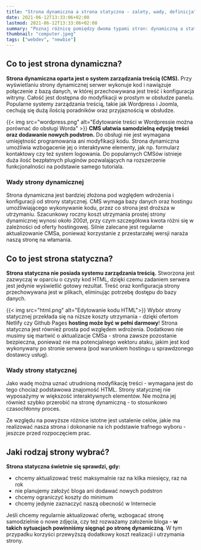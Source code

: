```yaml
---
title: "Strona dynamiczna a strona statyczna - zalety, wady, definicja"
date: 2021-06-12T13:33:06+02:00
lastmod: 2021-06-12T13:33:06+02:00
summary: "Poznaj różnicę pomiędzy dwoma typami stron: dynamiczną a statyczną. Praktyczne zestawienie najważniejszych wad i zalet."
thumbnail: "computer.jpeg"
tags: ["webdev", "newbie"]
---
```


## Co to jest strona dynamiczna?
**Strona dynamiczna oparta jest o system zarządzania treścią (CMS).** Przy wyświetlaniu strony dynamicznej serwer wykonuje kod i nawiązuje połączenie z bazą danych, w której przechowywana jest treść i konfiguracja witryny. Całość jest dostępna do modyfikacji w prostym w obsłudze panelu. Popularne systemy zarządzania treścią, takie jak Wordpress i Joomla, cechują się dużą ilością poradników oraz przyjaznością w obsłudze.  

{{< img src="wordpress.png" alt="Edytowanie treści w Wordpressie można porównać do obsługi Worda" >}}
**CMS ułatwia samodzielną edycję treści oraz dodawanie nowych podstron.** Do obsługi nie jest wymagana umiejętność programowania ani modyfikacji kodu. Strona dynamiczna umożliwia wzbogacenie jej o interaktywne elementy, jak np. formularz kontaktowy czy też system logowania. Do popularnych CMSów istnieje duża ilość bezpłatnych pluginów pozwalających na rozszerzenie funkcjonalności na podstawie samego tutoriala.

### Wady strony dynamicznej
Strona dynamiczna jest bardziej złożona pod względem wdrożenia i konfiguracji od strony statycznej. CMS wymaga bazy danych oraz hostingu umożliwiającego wykonywanie kodu, przez co strona jest droższa w utrzymaniu. Szacunkowy roczny koszt utrzymania prostej strony dynamicznej wynosi około 200zł, przy czym szczegółowa kwota różni się w zależności od oferty hostingowej. Silnie zalecane jest regularne aktualizowanie CMSa, ponieważ korzystanie z przestarzałej wersji naraża naszą stronę na włamania.

## Co to jest strona statyczna?
**Strona statyczna nie posiada systemu zarządzania treścią.** Stworzona jest zazwyczaj w oparciu o czysty kod HTML, dzięki czemu zadaniem serwera jest jedynie wyświetlić gotowy rezultat. Treść oraz konfiguracja strony przechowywana jest w plikach, eliminując potrzebę dostępu do bazy danych.

{{< img src="html.png" alt="Edytowanie kodu HTML">}}
Wybór strony statycznej przekłada się na niższe koszty utrzymania - dzięki ofertom Netlify czy Github Pages **hosting może być w pełni darmowy**! Strona statyczna jest również prosta pod względem wdrożenia. Dodatkowo nie musimy się martwić o aktualizacje CMSa - strona zawsze pozostanie bezpieczna, ponieważ nie ma potencjalnego wektoru ataku, jakim jest kod wykonywany po stronie serwera (pod warunkiem hostingu u sprawdzonego dostawcy usług).

### Wady strony statycznej
Jako wadę można uznać utrudnioną modyfikację treści - wymagana jest do tego chociaż podstawowa znajomość HTML. Strony statycznej nie wyposażymy w większość interaktywnych elementów. Nie można jej również szybko przerobić na stronę dynamiczną - to stosunkowo czasochłonny proces. 

Ze względu na powyższe różnice istotne jest ustalenie celów, jakie ma realizować nasza strona i dokonanie na ich podstawie trafnego wyboru - jeszcze przed rozpoczęciem prac. 

## Jaki rodzaj strony wybrać?

**Strona statyczna świetnie się sprawdzi, gdy:**
- chcemy aktualizować treść maksymalnie raz na kilka miesięcy, raz na rok
- nie planujemy założyć bloga ani dodawać nowych podstron
- chcemy ograniczyć koszty do minimum
- chcemy jedynie zaznaczyć naszą obecność w Internecie


Jeśli chcemy regularnie aktualizować ofertę, wzbogacać stronę samodzielnie o nowe zdjęcia, czy też rozważamy założenie bloga - **w takich sytuacjach powinniśmy sięgnąć po stronę dynamiczną**. W tym przypadku korzyści przewyższą dodatkowy koszt realizacji i utrzymania strony.   